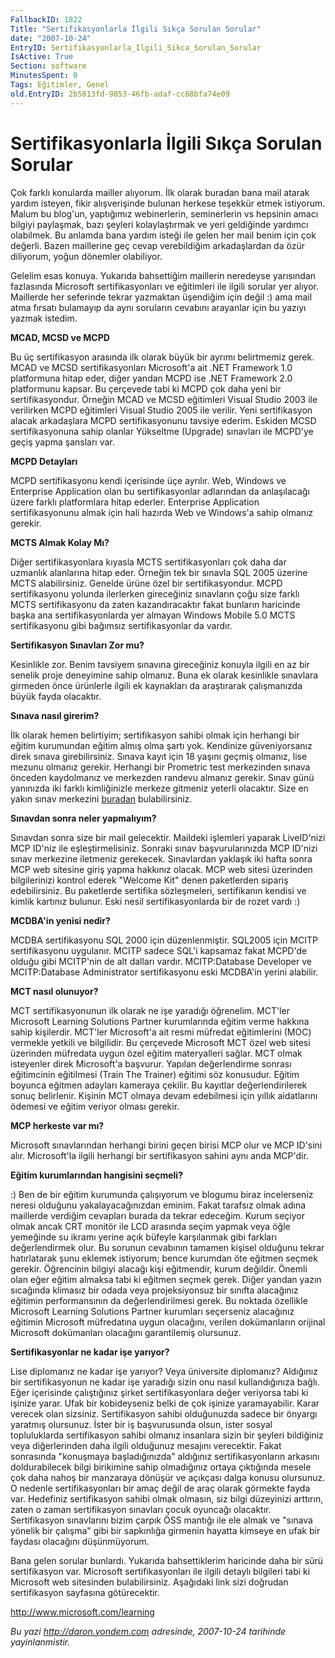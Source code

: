 ```yaml
---
FallbackID: 1822
Title: "Sertifikasyonlarla İlgili Sıkça Sorulan Sorular"
date: "2007-10-24"
EntryID: Sertifikasyonlarla_Ilgili_Sikca_Sorulan_Sorular
IsActive: True
Section: software
MinutesSpent: 0
Tags: Eğitimler, Genel
old.EntryID: 2b5813fd-9853-46fb-adaf-cc88bfa74e09
---
```

# Sertifikasyonlarla İlgili Sıkça Sorulan Sorular
Çok farklı konularda mailler alıyorum. İlk olarak buradan bana mail
atarak yardım isteyen, fikir alışverişinde bulunan herkese teşekkür
etmek istiyorum. Malum bu blog'un, yaptığımız webinerlerin, seminerlerin
vs hepsinin amacı bilgiyi paylaşmak, bazı şeyleri kolaylaştırmak ve yeri
geldiğinde yardımcı olabilmek. Bu anlamda bana yardım isteği ile gelen
her mail benim için çok değerli. Bazen maillerine geç cevap verebildiğim
arkadaşlardan da özür diliyorum, yoğun dönemler olabiliyor.

Gelelim esas konuya. Yukarıda bahsettiğim maillerin neredeyse yarısından
fazlasında Microsoft sertifikasyonları ve eğitimleri ile ilgili sorular
yer alıyor. Maillerde her seferinde tekrar yazmaktan üşendiğim için
değil :) ama mail atma fırsatı bulamayıp da aynı soruların cevabını
arayanlar için bu yazıyı yazmak istedim.

**MCAD, MCSD ve MCPD**

Bu üç sertifikasyon arasında ilk olarak büyük bir ayrımı belirtmemiz
gerek. MCAD ve MCSD sertifikasyonları Microsoft'a ait .NET Framework 1.0
platformuna hitap eder, diğer yandan MCPD ise .NET Framework 2.0
platformunu kapsar. Bu çerçevede tabi ki MCPD çok daha yeni bir
sertifikasyondur. Örneğin MCAD ve MCSD eğitimleri Visual Studio 2003 ile
verilirken MCPD eğitimleri Visual Studio 2005 ile verilir. Yeni
sertifikasyon alacak arkadaşlara MCPD sertifikasyonunu tavsiye ederim.
Eskiden MCSD sertifikasyonuna sahip olanlar Yükseltme (Upgrade)
sınavları ile MCPD'ye geçiş yapma şansları var.

**MCPD Detayları**

MCPD sertifikasyonu kendi içerisinde üçe ayrılır. Web, Windows ve
Enterprise Application olan bu sertifikasyonlar adlarından da
anlaşılacağı üzere farklı platformlara hitap ederler. Enterprise
Application sertifikasyonunu almak için hali hazırda Web ve Windows'a
sahip olmanız gerekir.

**MCTS Almak Kolay Mı?**

Diğer sertifikasyonlara kıyasla MCTS sertifikasyonları çok daha dar
uzmanlık alanlarına hitap eder. Örneğin tek bir sınavla SQL 2005 üzerine
MCTS alabilirsiniz. Genelde ürüne özel bir sertifikasyondur. MCPD
sertifikasyonu yolunda ilerlerken gireceğiniz sınavların çoğu size
farklı MCTS sertifikasyonu da zaten kazandıracaktır fakat bunların
haricinde başka ana sertifikasyonlarda yer almayan Windows Mobile 5.0
MCTS sertifikasyonu gibi bağımsız sertifikasyonlar da vardır.

**Sertifikasyon Sınavları Zor mu?**

Kesinlikle zor. Benim tavsiyem sınavına gireceğiniz konuyla ilgili en az
bir senelik proje deneyimine sahip olmanız. Buna ek olarak kesinlikle
sınavlara girmeden önce ürünlerle ilgili ek kaynakları da araştırarak
çalışmanızda büyük fayda olacaktır.

**Sınava nasıl girerim?**

İlk olarak hemen belirtiyim; sertifikasyon sahibi olmak için herhangi
bir eğitim kurumundan eğitim almış olma şartı yok. Kendinize
güveniyorsanız direk sınava girebilirsiniz. Sınava kayıt için 18 yaşını
geçmiş olmanız, lise mezunu olmanız gerekir. Herhangi bir Prometric test
merkezinden sınava önceden kaydolmanız ve merkezden randevu almanız
gerekir. Sınav günü yanınızda iki farklı kimliğinizle merkeze gitmeniz
yeterli olacaktır. Size en yakın sınav merkezini
[buradan](http://securereg3.prometric.com/) bulabilirsiniz.

**Sınavdan sonra neler yapmalıyım?**

Sınavdan sonra size bir mail gelecektir. Maildeki işlemleri yaparak
LiveID'nizi MCP ID'niz ile eşleştirmelisiniz. Sonraki sınav
başvurularınızda MCP ID'nizi sınav merkezine iletmeniz gerekecek.
Sınavlardan yaklaşık iki hafta sonra MCP web sitesine giriş yapma
hakkınız olacak. MCP web sitesi üzerinden bilgilerinizi kontrol ederek
"Welcome Kit" denen paketlerden sipariş edebilirsiniz. Bu paketlerde
sertifika sözleşmeleri, sertifikanın kendisi ve kimlik kartınız bulunur.
Eski nesil sertifikasyonlarda bir de rozet vardı :)

**MCDBA'in yenisi nedir?**

MCDBA sertifikasyonu SQL 2000 için düzenlenmiştir. SQL2005 için MCITP
sertifikasyonu uygulanır. MCITP sadece SQL'i kapsamaz fakat MCPD'de
olduğu gibi MCITP'nin de alt dalları vardır. MCITP:Database Developer ve
MCITP:Database Administrator sertifikasyonu eski MCDBA'in yerini
alabilir.

**MCT nasıl olunuyor?**

MCT sertifikasyonunun ilk olarak ne işe yaradığı öğrenelim. MCT'ler
Microsoft Learning Solutions Partner kurumlarında eğitim verme hakkına
sahip kişilerdir. MCT'ler Microsoft'a ait resmi müfredat eğitimlerini
(MOC) vermekle yetkili ve bilgilidir. Bu çerçevede Microsoft MCT özel
web sitesi üzerinden müfredata uygun özel eğitim materyalleri sağlar.
MCT olmak isteyenler direk Microsoft'a başvurur. Yapılan değerlendirme
sonrası eğitimcinin eğitilmesi (Train The Trainer) eğitimi söz
konusudur. Eğitim boyunca eğitmen adayları kameraya çekilir. Bu kayıtlar
değerlendirilerek sonuç belirlenir. Kişinin MCT olmaya devam edebilmesi
için yıllık aidatlarını ödemesi ve eğitim veriyor olması gerekir.

**MCP herkeste var mı?**

Microsoft sınavlarından herhangi birini geçen birisi MCP olur ve MCP
ID'sini alır. Microsoft'la ilgili herhangi bir sertifikasyon sahini aynı
anda MCP'dir.

**Eğitim kurumlarından hangisini seçmeli?**

:) Ben de bir eğitim kurumunda çalışıyorum ve blogumu biraz incelerseniz
neresi olduğunu yakalayacağınızdan eminim. Fakat tarafsız olmak adına
maillerde verdiğim cevapları burada da tekrar edeceğim. Kurum seçiyor
olmak ancak CRT monitör ile LCD arasında seçim yapmak veya öğle
yemeğinde su ikramı yerine açık büfeyle karşılanmak gibi farkları
değerlendirmek olur. Bu sorunun cevabının tamamen kişisel olduğunu
tekrar hatırlatarak şunu eklemek istiyorum; bence kurumdan öte eğitmen
seçmek gerekir. Öğrencinin bilgiyi alacağı kişi eğitmendir, kurum
değildir. Önemli olan eğer eğitim almaksa tabi ki eğitmen seçmek gerek.
Diğer yandan yazın sıcağında klimasız bir odada veya projeksiyonsuz bir
sınıfta alacağınız eğitimin performansının da değerlendirilmesi gerek.
Bu noktada özellikle Microsoft Learning Solutions Partner kurumları
seçerseniz alacağınız eğitimin Microsoft müfredatına uygun olacağını,
verilen dokümanların orijinal Microsoft dokümanları olacağını
garantilemiş olursunuz.

**Sertifikasyonlar ne kadar işe yarıyor?**

Lise diplomanız ne kadar işe yarıyor? Veya üniversite diplomanız?
Aldığınız bir sertifikasyonun ne kadar işe yaradığı sizin onu nasıl
kullandığınıza bağlı. Eğer içerisinde çalıştığınız şirket
sertifikasyonlara değer veriyorsa tabi ki işinize yarar. Ufak bir
kobideyseniz belki de çok işinize yaramayabilir. Karar verecek olan
sizsiniz. Sertifikasyon sahibi olduğunuzda sadece bir önyargı yaratmış
olursunuz. İster bir iş başvurusunda olsun, ister sosyal topluluklarda
sertifikasyon sahibi olmanız insanlara sizin bir şeyleri bildiğiniz veya
diğerlerinden daha ilgili olduğunuz mesajını verecektir. Fakat
sonrasında "konuşmaya başladığınızda" aldığınız sertifikasyonların
arkasını doldurabilecek bilgi birikimine sahip olmadığınız ortaya
çıktığında mesele çok daha nahoş bir manzaraya dönüşür ve açıkçası dalga
konusu olursunuz. O nedenle sertifikasyonları bir amaç değil de araç
olarak görmekte fayda var. Hedefiniz sertifikasyon sahibi olmak olmasın,
siz bilgi düzeyinizi arttırın, zaten o zaman sertifikasyon sınavları
çocuk oyuncağı olacaktır. Sertifikasyon sınavlarını bizim çarpık ÖSS
mantığı ile ele almak ve "sınava yönelik bir çalışma" gibi bir
sapkınlığa girmenin hayatta kimseye en ufak bir faydası olacağını
düşünmüyorum.

Bana gelen sorular bunlardı. Yukarıda bahsettiklerim haricinde daha bir
sürü sertifikasyon var. Microsoft sertifikasyonları ile ilgili detaylı
bilgileri tabi ki Microsoft web sitesinden bulabilirsiniz. Aşağıdaki
link sizi doğrudan sertifikasyon sayfasına götürecektir.

<http://www.microsoft.com/learning>



*Bu yazi http://daron.yondem.com adresinde, 2007-10-24 tarihinde yayinlanmistir.*
